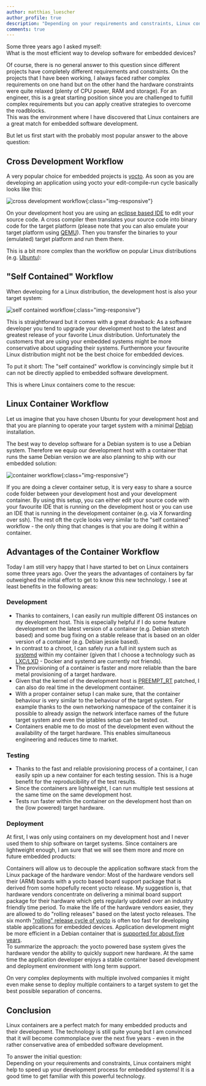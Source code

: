 ```yaml
---
author: matthias_luescher
author_profile: true
description: "Depending on your requirements and constraints, Linux containers might help to speed up your development process for embedded systems! It is a good time to get familiar with this powerful technology."
comments: true
---
```


Some three years ago I asked myself:  
What is the most efficient way to develop software for embedded devices?

Of course, there is no general answer to this question since different projects have completely
different requirements and constraints. On the projects that I have been working, I always faced
rather complex requirements on one hand but on the other hand the hardware constraints were quite
relaxed (plenty of CPU power, RAM and storage). For an engineer, this is a great starting
position since you are challenged to
fulfill complex requirements but you can apply creative strategies to overcome the roadblocks.  
This was the environment where I have discovered that Linux containers are a great match for embedded
software development.

But let us first start with the probably most popular answer to the above question:

## Cross Development Workflow

A very popular choice for embedded projects is [yocto](https://www.yoctoproject.org/). As soon as you
are developing an application using yocto your edit-compile-run cycle basically looks like this: 

![cross development workflow](/assets/images/blog/cross-compilation-cycle.png){:class="img-responsive"}

On your development host you are using an [eclipse based IDE](http://www.eclipse.org/) to edit your
source code. A cross compiler then translates your source code into binary code for the target platform
(please note that you can also emulate your target platform using [QEMU](http://wiki.qemu.org)). Then
you transfer the binaries to your (emulated) target platform and run them there.

This is a bit more complex than the workflow on popular Linux distributions
(e.g. [Ubuntu](https://www.ubuntu.com/)):

## "Self Contained" Workflow

When developing for a Linux distribution, the development host is also your target system:

![self contained workflow](/assets/images/blog/self-contained-cycle.png){:class="img-responsive"}

This is straightforward but it comes with a great drawback: As a software developer you tend to
upgrade your development host to the latest and greatest release of your favorite Linux
distribution. Unfortunately the customers that are using your embedded systems might be more conservative
about upgrading their systems. Furthermore your favourite Linux distribution might not be the best choice
for embedded devices.

To put it short: The "self contained" workflow is convincingly simple but it can not be directly applied
to embedded software development.

This is where Linux containers come to the rescue:

## Linux Container Workflow

Let us imagine that you have chosen Ubuntu for your development host and that you are planning to operate
your target system with a minimal [Debian](https://www.debian.org/) installation.

The best way to develop software for a Debian system is to use a Debian system. Therefore we equip our
development host with a container that runs the same Debian version we are also planning to ship with
our embedded solution:

![container workflow](/assets/images/blog/container-cycle.png){:class="img-responsive"}

If you are doing a clever container setup, it is very easy to share a source code folder between your
development host and your development container. By using this setup, you can either edit your source code
with your favourite IDE that is running on the development host or you can use an IDE that is running in
the development container (e.g. via X forwarding over ssh). The rest oft the cycle looks very similar to
the "self contained" workflow - the only thing that changes is that you are doing it within a container.

## Advantages of the Container Workflow

Today I am still very happy that I have started to bet on Linux containers some three years ago. Over the years
the advantages of containers by far outweighed the initial effort to get to know this new technology.
I see at least benefits in the following areas:

### Development

- Thanks to containers, I can easily run multiple different OS instances on my development host. This is especially helpful
if I do some feature development on the latest version of a container (e.g. Debian stretch based) and some bug fixing on a 
stable release that is based on an older version of a container (e.g. Debian jessie based).
- In contrast to a chroot, I can safely run a full init system such as [systemd](https://en.wikipedia.org/wiki/Systemd)
within my container (given that I choose a technology such as [LXC/LXD](https://linuxcontainers.org) - Docker and
systemd are currently not friends).
- The provisioning of a container is faster and more reliable than the bare metal provisioning of a target hardware.
- Given that the kernel of the development host is [PREEMPT_RT](https://wiki.linuxfoundation.org/realtime/start)
patched, I can also do real time in the development container.
- With a proper container setup I can make sure, that the container behaviour is very similar to the behaviour 
of the target system. For example thanks to the own networking namespace of the container it is possible to already assign
the network interface names of the future target system and even the iptables setup can be tested out.
- Containers enable me to do most of the development even without the availability of the target hardware. This
enables simultaneous engineering and reduces time to market.

### Testing

- Thanks to the fast and reliable provisioning process of a container, I can easily spin up a new container
for each testing session. This is a huge benefit for the reproducibility of the test results.
- Since the containers are lightweight, I can run multiple test sessions at the same time on the same development
host.
- Tests run faster within the container on the development host than on the (low powered) target hardware.

### Deployment

At first, I was only using containers on my development host and I never used them to ship software on
target systems. Since containers are lightweight enough, I am sure that we will see them more and more on future
embedded products:

Containers will allow us to decouple the application software stack from the Linux package of the hardware vendor:
Most of the hardware vendors sell their (ARM) boards with a yocto based board support package that is derived from
some hopefully recent yocto release. My suggestion is,
that hardware vendors concentrate on delivering a minimal board support package for their hardware which gets
regularly updated over an industry friendly time period. To make the life of the hardware vendors easier, 
they are allowed to do "rolling releases" based on the latest yocto releases. 
The six month ["rolling" release cycle of yocto](https://wiki.yoctoproject.org/wiki/Releases) is often too fast for
developing stable applications for embedded devices.
Application development might be more efficient in a Debian container that is 
[supported for about five years](https://wiki.debian.org/LTS).  
To summarize the approach: the yocto powered base system gives the hardware vendor the ability to quickly support
new hardware. At the same time the application developer enjoys a stable container based development and deployment 
environment with long term support.
 
On very complex deployments with multiple involved companies it might even make sense to deploy multiple
containers to a target system to get the best possible separation of concerns.

## Conclusion

Linux containers are a perfect match for many embedded products and their development. The technology is still quite
young but I am convinced that it will become commonplace over the next five years - even in the rather
conservative area of embedded software development.

To answer the initial question:  
Depending on your requirements and constraints, Linux containers might help to speed up your development process for
embedded systems! It is a good time to get familiar with this powerful technology.
